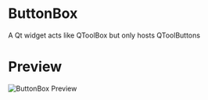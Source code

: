 # ButtonBox
A Qt widget acts like QToolBox but only hosts QToolButtons
# Preview
<img src="https://cloud.githubusercontent.com/assets/2052516/19503043/918930ee-95e3-11e6-926e-a5b6577fd2b0.gif" alt="ButtonBox Preview"></img>
